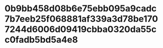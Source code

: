 # 0b9bb458d08b6e75ebb095a9cadc7b7eeb25f068881af339a3d78be1707244d6006d09419cbba0320da55cc0fadb5bd5a4e8